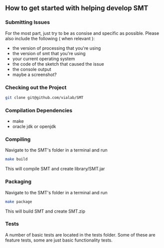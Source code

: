 ## How to get started with helping develop SMT


### Submitting Issues
For the most part, just try to be as consise and specific as possible. Please also include the following ( when relevant ):
 * the version of processing that you're using
 * the version of smt that you're using
 * your current operating system
 * the code of the sketch that caused the issue
 * the console output
 * maybe a screenshot?

### Checking out the Project
```bash
git clone git@github.com/vialab/SMT
```
### Compilation Dependencies
 * make
 * oracle jdk or openjdk

### Compiling
Navigate to the SMT's folder in a terminal and run
```bash
make build
```
This will compile SMT and create library/SMT.jar

### Packaging
Navigate to the SMT's folder in a terminal and run
```bash
make package
```
This will build SMT and create SMT.zip

### Tests
A number of basic tests are located in the tests folder. Some of these are feature tests, some are just basic functionality tests.
